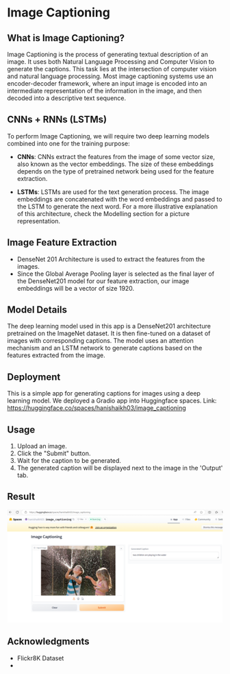 # Image Captioning

## What is Image Captioning?

Image Captioning is the process of generating textual description of an image. It uses both Natural Language Processing and Computer Vision to generate the captions. This task lies at the intersection of computer vision and natural language processing. Most image captioning systems use an encoder-decoder framework, where an input image is encoded into an intermediate representation of the information in the image, and then decoded into a descriptive text sequence.

## CNNs + RNNs (LSTMs)

To perform Image Captioning, we will require two deep learning models combined into one for the training purpose:

- **CNNs**: CNNs extract the features from the image of some vector size, also known as the vector embeddings. The size of these embeddings depends on the type of pretrained network being used for the feature extraction.

- **LSTMs**: LSTMs are used for the text generation process. The image embeddings are concatenated with the word embeddings and passed to the LSTM to generate the next word. For a more illustrative explanation of this architecture, check the Modelling section for a picture representation.

## Image Feature Extraction

- DenseNet 201 Architecture is used to extract the features from the images.
- Since the Global Average Pooling layer is selected as the final layer of the DenseNet201 model for our feature extraction, our image embeddings will be a vector of size 1920.

## Model Details

The deep learning model used in this app is a DenseNet201 architecture pretrained on the ImageNet dataset. It is then fine-tuned on a dataset of images with corresponding captions. The model uses an attention mechanism and an LSTM network to generate captions based on the features extracted from the image.

## Deployment

This is a simple app for generating captions for images using a deep learning model. We deployed a Gradio app into Huggingface spaces​.
Link: https://huggingface.co/spaces/hanishaikh03/image_captioning

## Usage

1. Upload an image.
2. Click the "Submit" button.
3. Wait for the caption to be generated.
4. The generated caption will be displayed next to the image in the 'Output' tab.

## Result
![Alt text](image.png)

## Acknowledgments

- Flickr8K Dataset
- 


